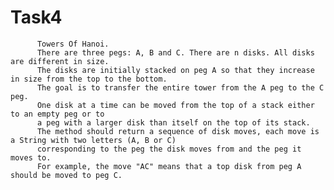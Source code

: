 # Task4
          Towers Of Hanoi.
          There are three pegs: A, B and C. There are n disks. All disks are different in size.
          The disks are initially stacked on peg A so that they increase in size from the top to the bottom.
          The goal is to transfer the entire tower from the A peg to the C peg.
          One disk at a time can be moved from the top of a stack either to an empty peg or to
          a peg with a larger disk than itself on the top of its stack.
          The method should return a sequence of disk moves, each move is a String with two letters (A, B or C)
          corresponding to the peg the disk moves from and the peg it moves to.
          For example, the move "AC" means that a top disk from peg A should be moved to peg C.
